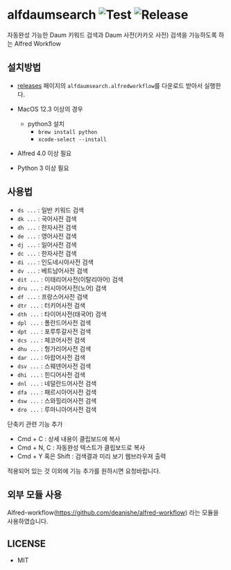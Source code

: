 alfdaumsearch  ![Test](../../actions/workflows/test-daum-ac.yml/badge.svg) ![Release](../../actions/workflows/release.yml/badge.svg)
=============

 자동완성 가능한 Daum 키워드 검색과 Daum 사전(카카오 사전) 검색을 가능하도록 하는 Alfred Workflow


설치방법
------

- [releases](../../releases/latest) 페이지의 `alfdaumsearch.alfredworkflow`를 다운로드 받아서 실행한다.

- MacOS 12.3 이상의 경우
  - python3 설치
    - `brew install python`
    - `xcode-select --install`
- Alfred 4.0 이상 필요
- Python 3 이상 필요
 
사용법
----

 * `ds ...` : 일반 키워드 검색
 * `dk ...` : 국어사전 검색
 * `dh ...` : 한자사전 검색
 * `de ...` : 영어사전 검색
 * `dj ...` : 일어사전 검색
 * `dc ...` : 한자사전 검색
 * `di ...` : 인도네시아사전 검색
 * `dv ...` : 베트남어사전 검색
 * `dit ...` : 이태리어사전(이탈리아어) 검색
 * `dru ...` : 러시아어사전(노어) 검색
 * `df ...` : 프랑스어사전 검색
 * `dtr ...` : 터키어사전 검색
 * `dth ...` : 타이어사전(태국어) 검색
 * `dpl ...` : 폴란드어사전 검색
 * `dpt ...` : 포루투갈사전 검색
 * `dcs ...` : 체코어사전 검색
 * `dhu ...` : 헝가리어사전 검색
 * `dar ...` : 아랍어사전 검색
 * `dsv ...` : 스웨덴어사전 검색
 * `dhi ...` : 힌디어사전 검색
 * `dnl ...` : 네덜란드어사전 검색
 * `dfa ...` : 패르시아어사전 검색
 * `dsw ...` : 스와힐리어사전 검색
 * `dro ...` : 루마니아어사전 검색


단축키 관련 기능 추가

* Cmd + C : 상세 내용이 클립보드에 복사
* Cmd + N, C : 자동완성 텍스트가 클립보드로 복사
* Cmd + Y 혹은 Shift : 검색결과 미리 보기 웹브라우져 출력

적용되어 있는 것 이외에 기능 추가를 원하시면 요청바랍니다.


외부 모듈 사용
-----------
Alfred-workflow(https://github.com/deanishe/alfred-workflow) 라는 모듈을 사용하였습니다.



LICENSE
-------
 - MIT
